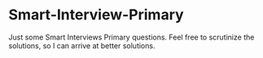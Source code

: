 # Smart-Interview-Primary
Just some Smart Interviews Primary questions. Feel free to scrutinize the solutions, so I can arrive at better solutions. 
